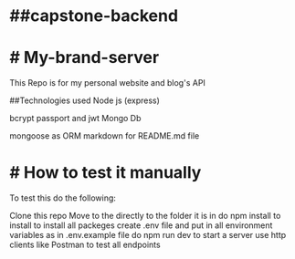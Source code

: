 # ##capstone-backend
# # My-brand-server
This Repo is for my personal website and blog's API

##Technologies used
Node js (express)

bcrypt
passport and jwt
Mongo Db

mongoose as ORM
markdown for README.md file

# # How to test it manually
To test this do the following:

Clone this repo
Move to the directly to the folder it is in
do npm install to install to install all packeges
create .env file and put in all environment variables as in .env.example file
do npm run dev to start a server
use http clients like Postman to test all endpoints
